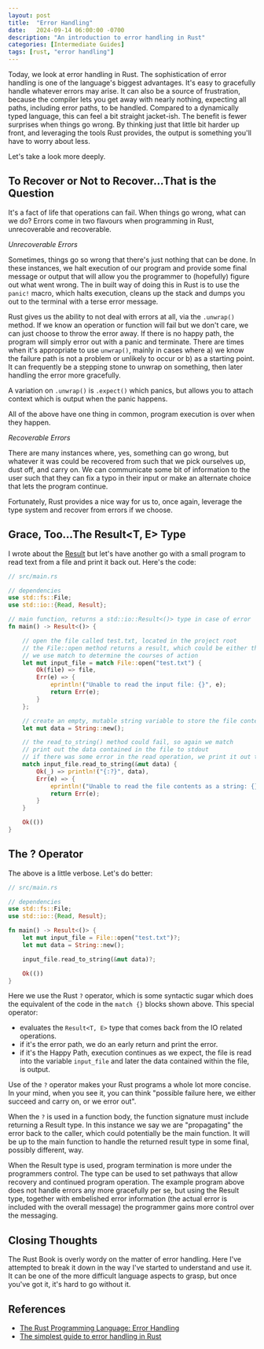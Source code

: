 ```yaml
---
layout: post
title:  "Error Handling"
date:   2024-09-14 06:00:00 -0700
description: "An introduction to error handling in Rust"
categories: [Intermediate Guides]
tags: [rust, "error handling"]
---
```


Today, we look at error handling in Rust. The sophistication of error handling is one of the language's biggest advantages. It's easy to gracefully handle whatever errors may arise. It can also be a source of frustration, because the compiler lets you get away with nearly nothing, expecting all paths, including error paths, to be handled. Compared to a dynamically typed language, this can feel a bit straight jacket-ish. The benefit is fewer surprises when things go wrong. By thinking just that little bit harder up front, and leveraging the tools Rust provides, the output is something you'll have to worry about less.

<!--more-->

Let's take a look more deeply.

## To Recover or Not to Recover...That is the Question

It's a fact of life that operations can fail. When things go wrong, what can we do? Errors come in two flavours when programming in Rust, unrecoverable and recoverable.

_Unrecoverable Errors_

Sometimes, things go so wrong that there's just nothing that can be done. In these instances, we halt execution of our program and provide some final message or output that will allow you the programmer to (hopefully) figure out what went wrong. The in built way of doing this in Rust is to use the `panic!` macro, which halts execution, cleans up the stack and dumps you out to the terminal with a terse error message.

Rust gives us the ability to not deal with errors at all, via the `.unwrap()` method. If we know an operation or function will fail but we don't care, we can just choose to throw the error away. If there is no happy path, the program will simply error out with a panic and terminate. There are times when it's appropriate to use `unwrap()`, mainly in cases where a) we know the failure path is not a problem or unlikely to occur or b) as a starting point. It can frequently be a stepping stone to unwrap on something, then later handling the error more gracefully.

A variation on `.unwrap()` is `.expect()` which panics, but allows you to attach context which is output when the panic happens.

All of the above have one thing in common, program execution is over when they happen.

_Recoverable Errors_

There are many instances where, yes, something can go wrong, but whatever it was could be recovered from such that we pick ourselves up, dust off, and carry on. We can communicate some bit of information to the user such that they can fix a typo in their input or make an alternate choice that lets the program continue.

Fortunately, Rust provides a nice way for us to, once again, leverage the type system and recover from errors if we choose.

## Grace, Too...The Result<T, E> Type

I wrote about the [Result](@/blog/2023/2023_04_14_resultful_thinking_error_handling_in_rust.md) but let's have another go with a small program to read text from a file and print it back out. Here's the code:

```Rust
// src/main.rs

// dependencies
use std::fs::File;
use std::io::{Read, Result};

// main function, returns a std::io::Result<()> type in case of error
fn main() -> Result<()> {

    // open the file called test.txt, located in the project root
    // the File::open method returns a result, which could be either the file handle, or an error
    // we use match to determine the courses of action
    let mut input_file = match File::open("test.txt") {
        Ok(file) => file,
        Err(e) => {
            eprintln!("Unable to read the input file: {}", e);
            return Err(e);
        }
    };

    // create an empty, mutable string variable to store the file contents in
    let mut data = String::new();

    // the read_to_string() method could fail, so again we match
    // print out the data contained in the file to stdout
    // if there was some error in the read operation, we print it out to stderr
    match input_file.read_to_string(&mut data) {
        Ok(_) => println!("{:?}", data),
        Err(e) => {
            eprintln!("Unable to read the file contents as a string: {}", e);
            return Err(e);
        }
    }

    Ok(())
}
```

## The ? Operator

The above is a little verbose. Let's do better:

```Rust
// src/main.rs

// dependencies
use std::fs::File;
use std::io::{Read, Result};

fn main() -> Result<()> {
    let mut input_file = File::open("test.txt")?;
    let mut data = String::new();

    input_file.read_to_string(&mut data)?;

    Ok(())
}
```

Here we use the Rust `?` operator, which is some syntactic sugar which does the equivalent of the code in the `match {}` blocks shown above. This special operator:

- evaluates the `Result<T, E>` type that comes back from the IO related operations.
- if it's the error path, we do an early return and print the error.
- if it's the Happy Path, execution continues as we expect, the file is read into the variable `input_file` and later the data contained within the file, is output.

Use of the `?` operator makes your Rust programs a whole lot more concise. In your mind, when you see it, you can think "possible failure here, we either succeed and carry on, or we error out".

When the `?` is used in a function body, the function signature must include returning a Result type. In this instance we say we are "propagating" the error back to the caller, which could potentially be the main function. It will be up to the main function to handle the returned result type in some final, possibly different, way.

When the Result type is used, program termination is more under the programmers control. The type can be used to set pathways that allow recovery and continued program operation. The example program above does not handle errors any more gracefully per se, but using the Result type, together with embelished error information (the actual error is included with the overall message) the programmer gains more control over the messaging.

## Closing Thoughts

The Rust Book is overly wordy on the matter of error handling. Here I've attempted to break it down in the way I've started to understand and use it. It can be one of the more difficult language aspects to grasp, but once you've got it, it's hard to go without it.

## References

- [The Rust Programming Language: Error Handling](https://doc.rust-lang.org/book/ch09-00-error-handling.html)
- [The simplest guide to error handling in Rust](https://kerkour.com/rust-error-handling)

